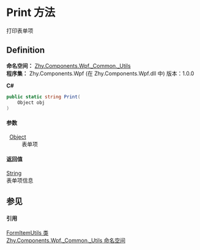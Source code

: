 # Print 方法


打印表单项



## Definition
**命名空间：** <a href="8867d254-dcf3-0e20-11fe-18a064d1396a">Zhy.Components.Wpf._Common._Utils</a>  
**程序集：** Zhy.Components.Wpf (在 Zhy.Components.Wpf.dll 中) 版本：1.0.0

**C#**
``` C#
public static string Print(
	Object obj
)
```



#### 参数
<dl><dt>  <a href="https://learn.microsoft.com/dotnet/api/system.object" target="_blank" rel="noopener noreferrer">Object</a></dt><dd>表单项</dd></dl>

#### 返回值
<a href="https://learn.microsoft.com/dotnet/api/system.string" target="_blank" rel="noopener noreferrer">String</a>  
表单项信息

## 参见


#### 引用
<a href="693ae606-5dd1-a00d-e872-1fcde6ed3922">FormItemUtils 类</a>  
<a href="8867d254-dcf3-0e20-11fe-18a064d1396a">Zhy.Components.Wpf._Common._Utils 命名空间</a>  
